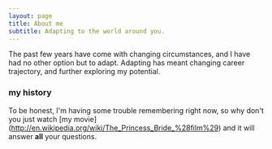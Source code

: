 ```yaml
---
layout: page
title: About me
subtitle: Adapting to the world around you.
---
```


The past few years have come with changing circumstances, and I have had no other option but to adapt.  Adapting has meant changing career trajectory, and further exploring my potential.

### my history

To be honest, I'm having some trouble remembering right now, so why don't you just watch [my movie] (http://en.wikipedia.org/wiki/The_Princess_Bride_%28film%29) and it will answer **all** your questions.
